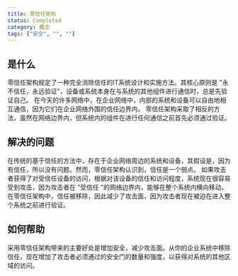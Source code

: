 ```yaml
---
title: 零信任架构
status: Completed
category: 概念
tags: ["安全", "", ""]
---
```


## 是什么

零信任架构规定了一种完全消除信任的IT系统设计和实施方法。其核心原则是 "永不信任，永远验证"，设备或系统本身在与系统的其他组件进行通信时，总是先验证自己。
在今天的许多网络中，在企业网络中，内部的系统和设备可以自由地相互通信，因为它们在企业网络外围的信任边界内。
零信任架构采取了相反的方法，虽然在网络边界内，但系统内的组件在进行任何通信之前首先必须通过验证。

## 解决的问题

在传统的基于信任的方法中，存在于企业网络周边的系统和设备，其假设是，因为有信任，所以没有问题。然而，零信任架构认识到，信任是一个弱点。
如果攻击者获得了对受信任设备的访问，根据对该设备的信任和访问程度，系统现在很容易受到攻击，因为攻击者在 "受信任 "的网络边界内，能够在整个系统内横向移动。
在零信任架构中，信任被移除，因此减少了攻击面，因为攻击者现在被迫在进入整个系统之前进行验证。

## 如何帮助

采用零信任架构带来的主要好处是增加安全，减少攻击面。从你的企业系统中移除信任，现在增加了攻击者必须通过的安全门的数量和强度，以获得对系统的其他区域的访问。
